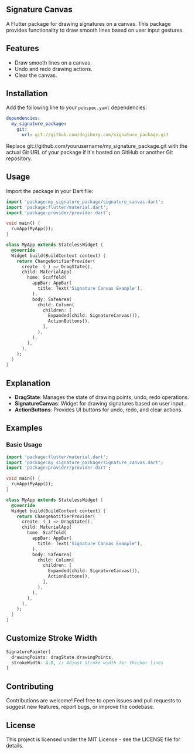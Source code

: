 ## Signature Canvas
A Flutter package for drawing signatures on a canvas. This package provides functionality to draw smooth lines based on user input gestures.

## Features
* Draw smooth lines on a canvas.
* Undo and redo drawing actions.
* Clear the canvas.

## Installation
Add the following line to your `pubspec.yaml` dependencies:

```yaml
dependencies:
  my_signature_package:
    git:
      url: git://github.com/dojibery.com/signature_package.git
```

Replace git://github.com/yourusername/my_signature_package.git with the actual Git URL of your package if it's hosted on GitHub or another Git repository.

## Usage
Import the package in your Dart file:

```dart
import 'package:my_signature_package/signature_canvas.dart';
import 'package:flutter/material.dart';
import 'package:provider/provider.dart';

void main() {
  runApp(MyApp());
}

class MyApp extends StatelessWidget {
  @override
  Widget build(BuildContext context) {
    return ChangeNotifierProvider(
      create: (_) => DragState(),
      child: MaterialApp(
        home: Scaffold(
          appBar: AppBar(
            title: Text('Signature Canvas Example'),
          ),
          body: SafeArea(
            child: Column(
              children: [
                Expanded(child: SignatureCanvas()),
                ActionButtons(),
              ],
            ),
          ),
        ),
      ),
    );
  }
}
```

## Explanation 
* **DragState**: Manages the state of drawing points, undo, redo operations.
* **SignatureCanvas**: Widget for drawing signatures based on user input.
* **ActionButtons**: Provides UI buttons for undo, redo, and clear actions.

## Examples 

### Basic Usage

```dart
import 'package:flutter/material.dart';
import 'package:my_signature_package/signature_canvas.dart';
import 'package:provider/provider.dart';

void main() {
  runApp(MyApp());
}

class MyApp extends StatelessWidget {
  @override
  Widget build(BuildContext context) {
    return ChangeNotifierProvider(
      create: (_) => DragState(),
      child: MaterialApp(
        home: Scaffold(
          appBar: AppBar(
            title: Text('Signature Canvas Example'),
          ),
          body: SafeArea(
            child: Column(
              children: [
                Expanded(child: SignatureCanvas()),
                ActionButtons(),
              ],
            ),
          ),
        ),
      ),
    );
  }
}
```

## Customize Stroke Width

```dart
SignaturePainter(
  drawingPoints: dragState.drawingPoints,
  strokeWidth: 4.0, // Adjust stroke width for thicker lines
)
```

## Contributing

Contributions are welcome! Feel free to open issues and pull requests to suggest new features, report bugs, or improve the codebase.

## License
This project is licensed under the MIT License - see the LICENSE file for details.
